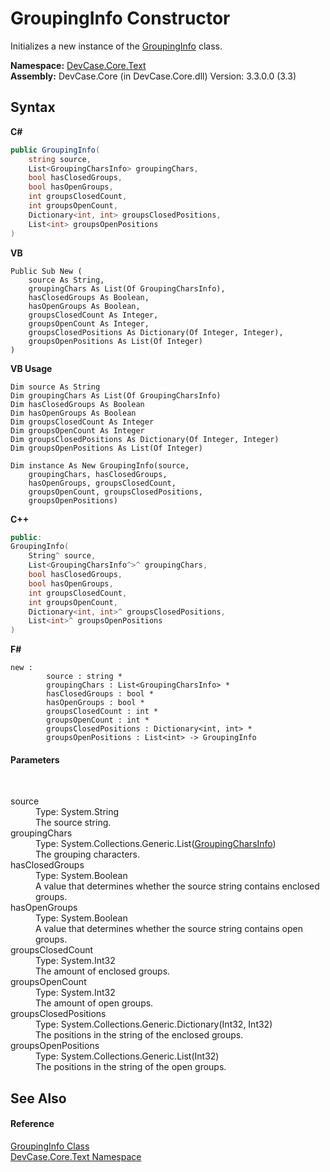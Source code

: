 # GroupingInfo Constructor 
 

Initializes a new instance of the <a href="T_DevCase_Core_Text_GroupingInfo">GroupingInfo</a> class.

**Namespace:**&nbsp;<a href="N_DevCase_Core_Text">DevCase.Core.Text</a><br />**Assembly:**&nbsp;DevCase.Core (in DevCase.Core.dll) Version: 3.3.0.0 (3.3)

## Syntax

**C#**<br />
``` C#
public GroupingInfo(
	string source,
	List<GroupingCharsInfo> groupingChars,
	bool hasClosedGroups,
	bool hasOpenGroups,
	int groupsClosedCount,
	int groupsOpenCount,
	Dictionary<int, int> groupsClosedPositions,
	List<int> groupsOpenPositions
)
```

**VB**<br />
``` VB
Public Sub New ( 
	source As String,
	groupingChars As List(Of GroupingCharsInfo),
	hasClosedGroups As Boolean,
	hasOpenGroups As Boolean,
	groupsClosedCount As Integer,
	groupsOpenCount As Integer,
	groupsClosedPositions As Dictionary(Of Integer, Integer),
	groupsOpenPositions As List(Of Integer)
)
```

**VB Usage**<br />
``` VB Usage
Dim source As String
Dim groupingChars As List(Of GroupingCharsInfo)
Dim hasClosedGroups As Boolean
Dim hasOpenGroups As Boolean
Dim groupsClosedCount As Integer
Dim groupsOpenCount As Integer
Dim groupsClosedPositions As Dictionary(Of Integer, Integer)
Dim groupsOpenPositions As List(Of Integer)

Dim instance As New GroupingInfo(source, 
	groupingChars, hasClosedGroups, 
	hasOpenGroups, groupsClosedCount, 
	groupsOpenCount, groupsClosedPositions, 
	groupsOpenPositions)
```

**C++**<br />
``` C++
public:
GroupingInfo(
	String^ source, 
	List<GroupingCharsInfo^>^ groupingChars, 
	bool hasClosedGroups, 
	bool hasOpenGroups, 
	int groupsClosedCount, 
	int groupsOpenCount, 
	Dictionary<int, int>^ groupsClosedPositions, 
	List<int>^ groupsOpenPositions
)
```

**F#**<br />
``` F#
new : 
        source : string * 
        groupingChars : List<GroupingCharsInfo> * 
        hasClosedGroups : bool * 
        hasOpenGroups : bool * 
        groupsClosedCount : int * 
        groupsOpenCount : int * 
        groupsClosedPositions : Dictionary<int, int> * 
        groupsOpenPositions : List<int> -> GroupingInfo
```


#### Parameters
&nbsp;<dl><dt>source</dt><dd>Type: System.String<br />The source string.</dd><dt>groupingChars</dt><dd>Type: System.Collections.Generic.List(<a href="T_DevCase_Core_Text_GroupingCharsInfo">GroupingCharsInfo</a>)<br />The grouping characters.</dd><dt>hasClosedGroups</dt><dd>Type: System.Boolean<br />A value that determines whether the source string contains enclosed groups.</dd><dt>hasOpenGroups</dt><dd>Type: System.Boolean<br />A value that determines whether the source string contains open groups.</dd><dt>groupsClosedCount</dt><dd>Type: System.Int32<br />The amount of enclosed groups.</dd><dt>groupsOpenCount</dt><dd>Type: System.Int32<br />The amount of open groups.</dd><dt>groupsClosedPositions</dt><dd>Type: System.Collections.Generic.Dictionary(Int32, Int32)<br />The positions in the string of the enclosed groups.</dd><dt>groupsOpenPositions</dt><dd>Type: System.Collections.Generic.List(Int32)<br />The positions in the string of the open groups.</dd></dl>

## See Also


#### Reference
<a href="T_DevCase_Core_Text_GroupingInfo">GroupingInfo Class</a><br /><a href="N_DevCase_Core_Text">DevCase.Core.Text Namespace</a><br />